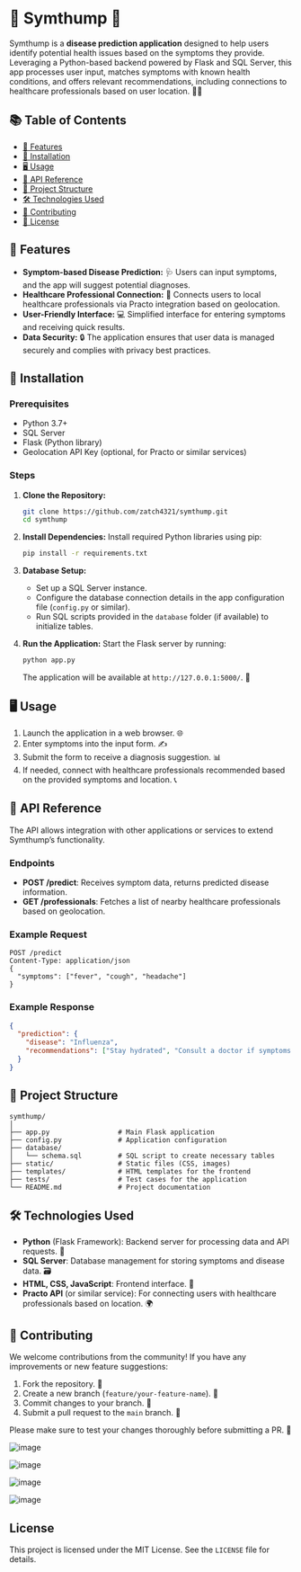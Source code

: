 # 🌟 Symthump 🌟

Symthump is a **disease prediction application** designed to help users identify potential health issues based on the symptoms they provide. Leveraging a Python-based backend powered by Flask and SQL Server, this app processes user input, matches symptoms with known health conditions, and offers relevant recommendations, including connections to healthcare professionals based on user location. 🏥✨

## 📚 Table of Contents
- [🚀 Features](#features)
- [🔧 Installation](#installation)
- [🖥️ Usage](#usage)
- [📡 API Reference](#api-reference)
- [📁 Project Structure](#project-structure)
- [🛠️ Technologies Used](#technologies-used)
- [🤝 Contributing](#contributing)
- [📄 License](#license)

## 🚀 Features
- **Symptom-based Disease Prediction:** 🩺 Users can input symptoms, and the app will suggest potential diagnoses.
- **Healthcare Professional Connection:** 🔗 Connects users to local healthcare professionals via Practo integration based on geolocation.
- **User-Friendly Interface:** 💻 Simplified interface for entering symptoms and receiving quick results.
- **Data Security:** 🔒 The application ensures that user data is managed securely and complies with privacy best practices.

## 🔧 Installation
### Prerequisites
- Python 3.7+
- SQL Server
- Flask (Python library)
- Geolocation API Key (optional, for Practo or similar services)

### Steps
1. **Clone the Repository:**
   ```bash
   git clone https://github.com/zatch4321/symthump.git
   cd symthump
   ```

2. **Install Dependencies:**
   Install required Python libraries using pip:
   ```bash
   pip install -r requirements.txt
   ```

3. **Database Setup:**
   - Set up a SQL Server instance.
   - Configure the database connection details in the app configuration file (`config.py` or similar).
   - Run SQL scripts provided in the `database` folder (if available) to initialize tables.

4. **Run the Application:**
   Start the Flask server by running:
   ```bash
   python app.py
   ```
   The application will be available at `http://127.0.0.1:5000/`. 🎉

## 🖥️ Usage
1. Launch the application in a web browser. 🌐
2. Enter symptoms into the input form. ✍️
3. Submit the form to receive a diagnosis suggestion. 📊
4. If needed, connect with healthcare professionals recommended based on the provided symptoms and location. 📞

## 📡 API Reference
The API allows integration with other applications or services to extend Symthump’s functionality. 

### Endpoints
- **POST /predict**: Receives symptom data, returns predicted disease information.
- **GET /professionals**: Fetches a list of nearby healthcare professionals based on geolocation.

### Example Request
```http
POST /predict
Content-Type: application/json
{
  "symptoms": ["fever", "cough", "headache"]
}
```

### Example Response
```json
{
  "prediction": {
    "disease": "Influenza",
    "recommendations": ["Stay hydrated", "Consult a doctor if symptoms persist"]
  }
}
```

## 📁 Project Structure
```
symthump/
│
├── app.py                 # Main Flask application
├── config.py              # Application configuration
├── database/
│   └── schema.sql         # SQL script to create necessary tables
├── static/                # Static files (CSS, images)
├── templates/             # HTML templates for the frontend
├── tests/                 # Test cases for the application
└── README.md              # Project documentation
```

## 🛠️ Technologies Used
- **Python** (Flask Framework): Backend server for processing data and API requests. 🐍
- **SQL Server**: Database management for storing symptoms and disease data. 🗃️
- **HTML, CSS, JavaScript**: Frontend interface. 🎨
- **Practo API** (or similar service): For connecting users with healthcare professionals based on location. 🌍

## 🤝 Contributing
We welcome contributions from the community! If you have any improvements or new feature suggestions:
1. Fork the repository. 🍴
2. Create a new branch (`feature/your-feature-name`). 🌿
3. Commit changes to your branch. 💾
4. Submit a pull request to the `main` branch. 🔄

Please make sure to test your changes thoroughly before submitting a PR. 🧪

![image](https://github.com/user-attachments/assets/f75f66d0-7ade-4a62-aef7-46c31a884c24)

![image](https://github.com/user-attachments/assets/ca5c3cbd-1cf6-4f12-8f1f-58c87054310b)

![image](https://github.com/user-attachments/assets/e2f2224c-57d2-41ee-8cea-19771292af06)

![image](https://github.com/user-attachments/assets/84704ad7-cbcd-4ff2-9b8d-97f6e1d4f9af)


## License
This project is licensed under the MIT License. See the `LICENSE` file for details.


